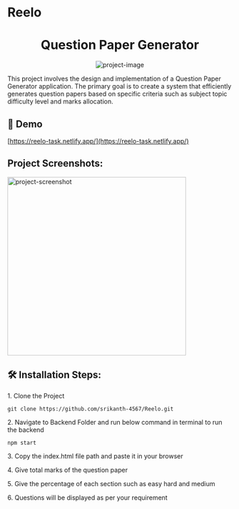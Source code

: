 # Reelo
<h1 align="center" id="title">Question Paper Generator</h1>

<p align="center"><img src="https://socialify.git.ci/srikanth-4567/Reelo/image?language=1&amp;owner=1&amp;name=1&amp;stargazers=1&amp;theme=Light" alt="project-image"></p>

<p id="description">This project involves the design and implementation of a Question Paper Generator application. The primary goal is to create a system that efficiently generates question papers based on specific criteria such as subject topic difficulty level and marks allocation.</p>

<h2>🚀 Demo</h2>

[https://reelo-task.netlify.app/](https://reelo-task.netlify.app/)

<h2>Project Screenshots:</h2>

<img src="https://reelo-task.netlify.app/" alt="project-screenshot" width="400" height="400/">

<h2>🛠️ Installation Steps:</h2>

<p>1. Clone the Project</p>

```
git clone https://github.com/srikanth-4567/Reelo.git
```

<p>2. Navigate to Backend Folder and run below command in terminal to run the backend</p>

```
npm start
```

<p>3. Copy the index.html file path and paste it in your browser</p>

<p>4. Give total marks of the question paper</p>

<p>5. Give the percentage of each section such as easy hard and medium</p>

<p>6. Questions will be displayed as per your requirement</p>
